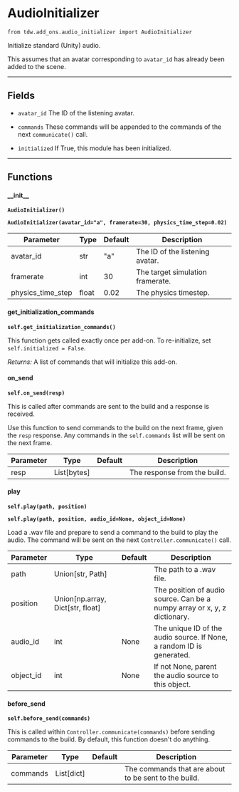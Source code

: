 # AudioInitializer

`from tdw.add_ons.audio_initializer import AudioInitializer`

Initialize standard (Unity) audio.

This assumes that an avatar corresponding to `avatar_id` has already been added to the scene.

***

## Fields

- `avatar_id` The ID of the listening avatar.

- `commands` These commands will be appended to the commands of the next `communicate()` call.

- `initialized` If True, this module has been initialized.

***

## Functions

#### \_\_init\_\_

**`AudioInitializer()`**

**`AudioInitializer(avatar_id="a", framerate=30, physics_time_step=0.02)`**

| Parameter | Type | Default | Description |
| --- | --- | --- | --- |
| avatar_id |  str  | "a" | The ID of the listening avatar. |
| framerate |  int  | 30 | The target simulation framerate. |
| physics_time_step |  float  | 0.02 | The physics timestep. |

#### get_initialization_commands

**`self.get_initialization_commands()`**

This function gets called exactly once per add-on. To re-initialize, set `self.initialized = False`.

_Returns:_  A list of commands that will initialize this add-on.

#### on_send

**`self.on_send(resp)`**

This is called after commands are sent to the build and a response is received.

Use this function to send commands to the build on the next frame, given the `resp` response.
Any commands in the `self.commands` list will be sent on the next frame.

| Parameter | Type | Default | Description |
| --- | --- | --- | --- |
| resp |  List[bytes] |  | The response from the build. |

#### play

**`self.play(path, position)`**

**`self.play(path, position, audio_id=None, object_id=None)`**

Load a .wav file and prepare to send a command to the build to play the audio.
The command will be sent on the next `Controller.communicate()` call.

| Parameter | Type | Default | Description |
| --- | --- | --- | --- |
| path |  Union[str, Path] |  | The path to a .wav file. |
| position |  Union[np.array, Dict[str, float] |  | The position of audio source. Can be a numpy array or x, y, z dictionary. |
| audio_id |  int  | None | The unique ID of the audio source. If None, a random ID is generated. |
| object_id |  int  | None | If not None, parent the audio source to this object. |

#### before_send

**`self.before_send(commands)`**

This is called within `Controller.communicate(commands)` before sending commands to the build. By default, this function doesn't do anything.

| Parameter | Type | Default | Description |
| --- | --- | --- | --- |
| commands |  List[dict] |  | The commands that are about to be sent to the build. |